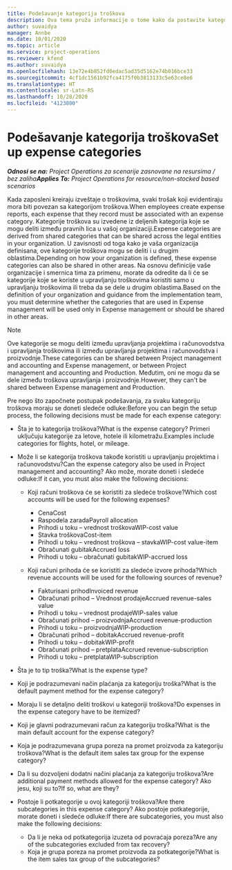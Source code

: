 ```yaml
---
title: Podešavanje kategorija troškova
description: Ova tema pruža informacije o tome kako da postavite kategorije troškova i deljene kategorije za izveštaje o troškovima.
author: suvaidya
manager: Annbe
ms.date: 10/01/2020
ms.topic: article
ms.service: project-operations
ms.reviewer: kfend
ms.author: suvaidya
ms.openlocfilehash: 13e72e4b852fd0edac5ad35d5162e74b016bce33
ms.sourcegitcommit: 4cf1dc1561b92fca4175f0b3813133c5e63ce8e6
ms.translationtype: HT
ms.contentlocale: sr-Latn-RS
ms.lasthandoff: 10/28/2020
ms.locfileid: "4123800"
---
```

# <a name="set-up-expense-categories"></a><span data-ttu-id="0a17e-103">Podešavanje kategorija troškova</span><span class="sxs-lookup"><span data-stu-id="0a17e-103">Set up expense categories</span></span>

<span data-ttu-id="0a17e-104">_**Odnosi se na:** Project Operations za scenarije zasnovane na resursima / bez zaliha_</span><span class="sxs-lookup"><span data-stu-id="0a17e-104">_**Applies To:** Project Operations for resource/non-stocked based scenarios_</span></span>

<span data-ttu-id="0a17e-105">Kada zaposleni kreiraju izveštaje o troškovima, svaki trošak koji evidentiraju mora biti povezan sa kategorijom troškova.</span><span class="sxs-lookup"><span data-stu-id="0a17e-105">When employees create expense reports, each expense that they record must be associated with an expense category.</span></span> <span data-ttu-id="0a17e-106">Kategorije troškova su izvedene iz deljenih kategorija koje se mogu deliti između pravnih lica u vašoj organizaciji.</span><span class="sxs-lookup"><span data-stu-id="0a17e-106">Expense categories are derived from shared categories that can be shared across the legal entities in your organization.</span></span> <span data-ttu-id="0a17e-107">U zavisnosti od toga kako je vaša organizacija definisana, ove kategorije troškova mogu se deliti i u drugim oblastima.</span><span class="sxs-lookup"><span data-stu-id="0a17e-107">Depending on how your organization is defined, these expense categories can also be shared in other areas.</span></span> <span data-ttu-id="0a17e-108">Na osnovu definicije vaše organizacije i smernica tima za primenu, morate da odredite da li će se kategorije koje se koriste u upravljanju troškovima koristiti samo u upravljanju troškovima ili treba da se dele u drugim oblastima.</span><span class="sxs-lookup"><span data-stu-id="0a17e-108">Based on the definition of your organization and guidance from the implementation team, you must determine whether the categories that are used in Expense management will be used only in Expense management or should be shared in other areas.</span></span>

> [!NOTE]
> <span data-ttu-id="0a17e-109">Ove kategorije se mogu deliti između upravljanja projektima i računovodstva i upravljanja troškovima ili između upravljanja projektima i računovodstva i proizvodnje.</span><span class="sxs-lookup"><span data-stu-id="0a17e-109">These categories can be shared between Project management and accounting and Expense management, or between Project management and accounting and Production.</span></span> <span data-ttu-id="0a17e-110">Međutim, oni ne mogu da se dele između troškova upravljanja i proizvodnje.</span><span class="sxs-lookup"><span data-stu-id="0a17e-110">However, they can't be shared between Expense management and Production.</span></span>

<span data-ttu-id="0a17e-111">Pre nego što započnete postupak podešavanja, za svaku kategoriju troškova moraju se doneti sledeće odluke:</span><span class="sxs-lookup"><span data-stu-id="0a17e-111">Before you can begin the setup process, the following decisions must be made for each expense category:</span></span>

- <span data-ttu-id="0a17e-112">Šta je to kategorija troškova?</span><span class="sxs-lookup"><span data-stu-id="0a17e-112">What is the expense category?</span></span> <span data-ttu-id="0a17e-113">Primeri uključuju kategorije za letove, hotele ili kilometražu.</span><span class="sxs-lookup"><span data-stu-id="0a17e-113">Examples include categories for flights, hotel, or mileage.</span></span>
- <span data-ttu-id="0a17e-114">Može li se kategorija troškova takođe koristiti u upravljanju projektima i računovodstvu?</span><span class="sxs-lookup"><span data-stu-id="0a17e-114">Can the expense category also be used in Project management and accounting?</span></span> <span data-ttu-id="0a17e-115">Ako može, morate doneti i sledeće odluke:</span><span class="sxs-lookup"><span data-stu-id="0a17e-115">If it can, you must also make the following decisions:</span></span>

    - <span data-ttu-id="0a17e-116">Koji računi troškova će se koristiti za sledeće troškove?</span><span class="sxs-lookup"><span data-stu-id="0a17e-116">Which cost accounts will be used for the following expenses?</span></span>

        - <span data-ttu-id="0a17e-117">Cena</span><span class="sxs-lookup"><span data-stu-id="0a17e-117">Cost</span></span>
        - <span data-ttu-id="0a17e-118">Raspodela zarada</span><span class="sxs-lookup"><span data-stu-id="0a17e-118">Payroll allocation</span></span>
        - <span data-ttu-id="0a17e-119">Prihodi u toku – vrednost troškova</span><span class="sxs-lookup"><span data-stu-id="0a17e-119">WIP-cost value</span></span>
        - <span data-ttu-id="0a17e-120">Stavka troškova</span><span class="sxs-lookup"><span data-stu-id="0a17e-120">Cost-item</span></span>
        - <span data-ttu-id="0a17e-121">Prihodi u toku – vrednost troškova – stavka</span><span class="sxs-lookup"><span data-stu-id="0a17e-121">WIP-cost value-item</span></span>
        - <span data-ttu-id="0a17e-122">Obračunati gubitak</span><span class="sxs-lookup"><span data-stu-id="0a17e-122">Accrued loss</span></span>
        - <span data-ttu-id="0a17e-123">Prihodi u toku – obračunati gubitak</span><span class="sxs-lookup"><span data-stu-id="0a17e-123">WIP-accrued loss</span></span>

    - <span data-ttu-id="0a17e-124">Koji računi prihoda će se koristiti za sledeće izvore prihoda?</span><span class="sxs-lookup"><span data-stu-id="0a17e-124">Which revenue accounts will be used for the following sources of revenue?</span></span>

        - <span data-ttu-id="0a17e-125">Fakturisani prihod</span><span class="sxs-lookup"><span data-stu-id="0a17e-125">Invoiced revenue</span></span>
        - <span data-ttu-id="0a17e-126">Obračunati prihod – Vrednost prodaje</span><span class="sxs-lookup"><span data-stu-id="0a17e-126">Accrued revenue-sales value</span></span>
        - <span data-ttu-id="0a17e-127">Prihodi u toku – vrednost prodaje</span><span class="sxs-lookup"><span data-stu-id="0a17e-127">WIP-sales value</span></span>
        - <span data-ttu-id="0a17e-128">Obračunati prihod – proizvodnja</span><span class="sxs-lookup"><span data-stu-id="0a17e-128">Accrued revenue-production</span></span>
        - <span data-ttu-id="0a17e-129">Prihodi u toku – proizvodnja</span><span class="sxs-lookup"><span data-stu-id="0a17e-129">WIP-production</span></span>
        - <span data-ttu-id="0a17e-130">Obračunati prihod – dobitak</span><span class="sxs-lookup"><span data-stu-id="0a17e-130">Accrued revenue-profit</span></span>
        - <span data-ttu-id="0a17e-131">Prihodi u toku – dobitak</span><span class="sxs-lookup"><span data-stu-id="0a17e-131">WIP-profit</span></span>
        - <span data-ttu-id="0a17e-132">Obračunati prihod – pretplata</span><span class="sxs-lookup"><span data-stu-id="0a17e-132">Accrued revenue-subscription</span></span>
        - <span data-ttu-id="0a17e-133">Prihodi u toku – pretplata</span><span class="sxs-lookup"><span data-stu-id="0a17e-133">WIP-subscription</span></span>

- <span data-ttu-id="0a17e-134">Šta je to tip troška?</span><span class="sxs-lookup"><span data-stu-id="0a17e-134">What is the expense type?</span></span>
- <span data-ttu-id="0a17e-135">Koji je podrazumevani način plaćanja za kategoriju troška?</span><span class="sxs-lookup"><span data-stu-id="0a17e-135">What is the default payment method for the expense category?</span></span>
- <span data-ttu-id="0a17e-136">Moraju li se detaljno deliti troškovi u kategoriji troškova?</span><span class="sxs-lookup"><span data-stu-id="0a17e-136">Do expenses in the expense category have to be itemized?</span></span>
- <span data-ttu-id="0a17e-137">Koji je glavni podrazumevani račun za kategoriju troška?</span><span class="sxs-lookup"><span data-stu-id="0a17e-137">What is the main default account for the expense category?</span></span>
- <span data-ttu-id="0a17e-138">Koja je podrazumevana grupa poreza na promet proizvoda za kategoriju troškova?</span><span class="sxs-lookup"><span data-stu-id="0a17e-138">What is the default item sales tax group for the expense category?</span></span>
- <span data-ttu-id="0a17e-139">Da li su dozvoljeni dodatni načini plaćanja za kategoriju troškova?</span><span class="sxs-lookup"><span data-stu-id="0a17e-139">Are additional payment methods allowed for the expense category?</span></span> <span data-ttu-id="0a17e-140">Ako jesu, koji su to?</span><span class="sxs-lookup"><span data-stu-id="0a17e-140">If so, what are they?</span></span>
- <span data-ttu-id="0a17e-141">Postoje li potkategorije u ovoj kategoriji troškova?</span><span class="sxs-lookup"><span data-stu-id="0a17e-141">Are there subcategories in this expense category?</span></span> <span data-ttu-id="0a17e-142">Ako postoje potkategorije, morate doneti i sledeće odluke:</span><span class="sxs-lookup"><span data-stu-id="0a17e-142">If there are subcategories, you must also make the following decisions:</span></span>

    - <span data-ttu-id="0a17e-143">Da li je neka od potkategorija izuzeta od povraćaja poreza?</span><span class="sxs-lookup"><span data-stu-id="0a17e-143">Are any of the subcategories excluded from tax recovery?</span></span>
    - <span data-ttu-id="0a17e-144">Koja je grupa poreza na promet proizvoda za potkategorije?</span><span class="sxs-lookup"><span data-stu-id="0a17e-144">What is the item sales tax group of the subcategories?</span></span>
